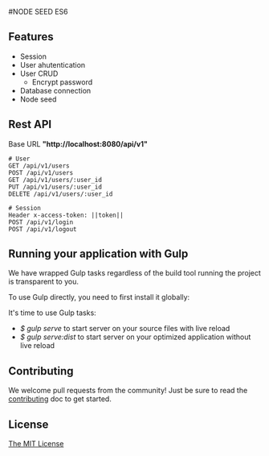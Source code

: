 #NODE SEED ES6

## Features

- Session
- User ahutentication
- User CRUD
  - Encrypt password
- Database connection
- Node seed

## Rest API

Base URL **"http://localhost:8080/api/v1"**

```
# User
GET /api/v1/users
POST /api/v1/users
GET /api/v1/users/:user_id
PUT /api/v1/users/:user_id
DELETE /api/v1/users/:user_id

# Session
Header x-access-token: ||token||
POST /api/v1/login
POST /api/v1/logout
```

## Running your application with Gulp

We have wrapped Gulp tasks regardless of the build tool running the project is transparent to you.

To use Gulp directly, you need to first install it globally:

It's time to use Gulp tasks:
- *$ gulp serve* to start server on your source files with live reload
- *$ gulp serve:dist* to start server on your optimized application without live reload

## Contributing
We welcome pull requests from the community! Just be sure to read the [contributing]() doc to get started.



## License
[The MIT License](LICENSE.md)
